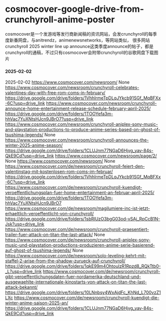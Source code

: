 # cosmocover-google-drive-from-crunchyroll-anime-poster
cosmocover是一个发游戏等发行商新闻稿的资讯网站，会发crunchyroll的每季度新番网盘，与anitrendz，animenewsnetworks，等网站类似， 很多网站 crunchyroll 2025 winter line up announce这类季度announce的帖子，都是 crunchyroll的通稿，不过只有cosmocover会附带crunchyroll的谷歌网盘下载图片

###
#### 2025-02-02

2025-02-02
https://www.cosmocover.com/newsroom/
None
https://www.cosmocover.com/newsroom/crunchyroll-celebrates-valentines-day-with-free-rom-coms-in-february/
https://drive.google.com/drive/folders/1VhhlrmeTpDLqJYkcb91SGf_MqBFXx-6C?usp=drive_link
https://www.cosmocover.com/newsroom/crunchyroll-announce-home-entertainment-release-schedule-february-april-2025/
https://drive.google.com/drive/folders/1TOOYefa3m-hhVac7YuXNtsHJcn9JBrO7?usp=drive_link
https://www.cosmocover.com/newsroom/crunchyroll-aniplex-sony-music-and-playstation-productions-to-produce-anime-series-based-on-ghost-of-tsushima-legends/
None
https://www.cosmocover.com/newsroom/crunchyroll-announces-the-winter-2025-anime-season/
https://drive.google.com/drive/folders/1CLUJnm77NGaD6Hjvg_yav-84s-QkE9Cd?usp=drive_link
https://www.cosmocover.com/newsroom/page/2/
None
https://www.cosmocover.com/newsroom/
None
https://www.cosmocover.com/de/newsroom/crunchyroll-feiert-den-valentinstag-mit-kostenlosen-rom-coms-im-februar/
https://drive.google.com/drive/folders/1VhhlrmeTpDLqJYkcb91SGf_MqBFXx-6C?usp=drive_link
https://www.cosmocover.com/de/newsroom/crunchyroll-kuendigt-veroeffentlichungsplan-fuer-home-entertainment-an-februar-april-2025/
https://drive.google.com/drive/folders/1TOOYefa3m-hhVac7YuXNtsHJcn9JBrO7
https://www.cosmocover.com/de/newsroom/magilumiere-inc-ist-jetzt-erhaeltlich-veroeffentlicht-von-crunchyroll/
https://drive.google.com/drive/folders/1sbRlUzO3bgG03od-vSAj_RpCcB1N-Jsk?usp=drive_link
https://www.cosmocover.com/de/newsroom/crunchyroll-praesentiert-trailer-fuer-attack-on-titan-the-last-attack/
None
https://www.cosmocover.com/de/newsroom/crunchyroll-aniplex-sony-music-und-playstation-productions-produzieren-anime-serie-basierend-auf-ghost-of-tsushima-legends/
None
https://www.cosmocover.com/de/newsroom/solo-leveling-kehrt-mit-staffel-2-arise-from-the-shadow-zurueck-auf-crunchyroll/
https://drive.google.com/drive/folders/1qkE99m4OhtoulzR1Rpzd8_RQkTtb0-_L?usp=drive_link
https://www.cosmocover.com/de/newsroom/crunchyroll-gibt-veroeffentlichungsdaten-fuer-nordamerika-deutschland-und-ausgewaehlte-internationale-kinostarts-von-attack-on-titan-the-last-attack-bekannt/
https://drive.google.com/drive/folders/10LNnbsy4WxAjdFc_KhNd_L700vzZ1LXc
https://www.cosmocover.com/de/newsroom/crunchyroll-kuendigt-die-winter-anime-saison-2025-an/
https://drive.google.com/drive/folders/1CLUJnm77NGaD6Hjvg_yav-84s-QkE9Cd?usp=drive_link

